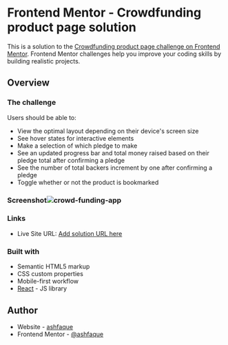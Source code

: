 # Frontend Mentor - Crowdfunding product page solution

This is a solution to the [Crowdfunding product page challenge on Frontend Mentor](https://www.frontendmentor.io/challenges/crowdfunding-product-page-7uvcZe7ZR). Frontend Mentor challenges help you improve your coding skills by building realistic projects. 

## Overview

### The challenge

Users should be able to:

- View the optimal layout depending on their device's screen size
- See hover states for interactive elements
- Make a selection of which pledge to make
- See an updated progress bar and total money raised based on their pledge total after confirming a pledge
- See the number of total backers increment by one after confirming a pledge
- Toggle whether or not the product is bookmarked

### Screenshot![crowd-funding-app](https://user-images.githubusercontent.com/77242783/206183719-b3b97238-621b-4f7d-bf17-4911a73647e0.jpg)

### Links

- Live Site URL: [Add solution URL here](https://crowd-funding-product-page-ashfaque.vercel.app/)

### Built with

- Semantic HTML5 markup
- CSS custom properties
- Mobile-first workflow
- [React](https://reactjs.org/) - JS library


## Author

- Website - [ashfaque](https://ashfaque-portfolio.vercel.app/)
- Frontend Mentor - [@ashfaque](https://www.frontendmentor.io/profile/mdashfaque-mamdu-au17)

